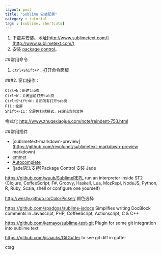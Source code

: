 ```yaml
---
layout: post
title: "Sublime 安装配置"
category : tutorial
tags : [sublime, shortcuts]
---
```



1. 下载并安装。地址[http://www.sublimetext.com/](http://www.sublimetext.com/)
2. 安装 [package control](https://sublime.wbond.net/installation)。

##常用命令
 1. `Ctrl+Shift+P`：打开命令面板
 
###2. 窗口操作：

    Ctrl+N：新建tab页
    Ctrl+W：关闭当前打开tab页
    Ctrl+Shift+W：关闭所有打开tab页
    F11：全屏
    Shift+F11：全屏免打扰模式，只编辑当前文件

格式化 http://www.zhugexiaojue.com/note/reindent-753.html

##常用插件
 - [sublimetext-markdown-preview](https://github.com/revolunet/sublimetext-markdown-preview markdown)
 - [emmet](http://emmet.io/blog/sublime-text-3/)
 - [Autocomplete](https://github.com/alienhard/SublimeAllAutocomplete)
 - [jade语法支持]Package Control 安装 Jade
 


https://github.com/wuub/SublimeREPL  run an interpreter inside ST2 (Clojure, CoffeeScript, F#, Groovy, Haskell, Lua, MozRepl, NodeJS, Python, R, Ruby, Scala, shell or configure one yourself)

http://weslly.github.io/ColorPicker/ 颜色选择

https://github.com/spadgos/sublime-jsdocs  Simplifies writing DocBlock comments in Javascript, PHP, CoffeeScript, Actionscript, C & C++

https://github.com/kemayo/sublime-text-git Plugin for some git integration into sublime text

https://github.com/jisaacks/GitGutter  to see git diff in gutter

ctag
